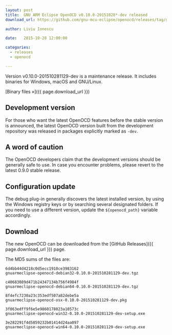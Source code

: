 ```yaml
---
layout: post
title:  GNU ARM Eclipse OpenOCD v0.10.0-20151028*-dev released
download_url: https://github.com/gnu-mcu-eclipse/openocd/releases/tag/gae-0.10.0-20151028

author: Liviu Ionescu

date:   2015-10-28 12:00:00

categories:
  - releases
  - openocd

---
```


Version v0.10.0-201510281129-dev is a maintenance release. It includes binaries for Windows, macOS and GNU/Linux.

[Binary files »]({{ page.download_url }})

## Development version

For those who want the latest OpenOCD features before the stable version is announced, the latest OpenOCD version built from the development repository was released in packages explicitly marked as `-dev`.

## A word of caution

The OpenOCD developers claim that the development versions should be generally safe to use. In case you encounter problems, please revert to the latest 0.9.0 stable release.

## Configuration update

The debug plug-in generally discovers the latest installed version, by using the Windows registry keys or by searching several designated folders. If you need to use a different version, update the `${openocd_path}` variable accordingly.

## Download

The new OpenOCD can be downloaded from the [GitHub Releases]({{ page.download_url }}) page.

The MD5 sums of the files are:

```console
6d4bb44d4218c0d5ecc1910ce3983162  
gnuarmeclipse-openocd-debian32-0.10.0-201510281129-dev.tgz

c40683089d471b24347134b756f4984f  
gnuarmeclipse-openocd-debian64-0.10.0-201510281129-dev.tgz

8f4efc7230a23c353edf507a82debe5a
gnuarmeclipse-openocd-osx-0.10.0-201510281129-dev.pkg

3f063edff9f6e5e9860178023a10573c  
gnuarmeclipse-openocd-win32-0.10.0-201510281129-dev-setup.exe

3e282291f4d5859232b01414d24aa097  
gnuarmeclipse-openocd-win64-0.10.0-201510281129-dev-setup.exe
```
